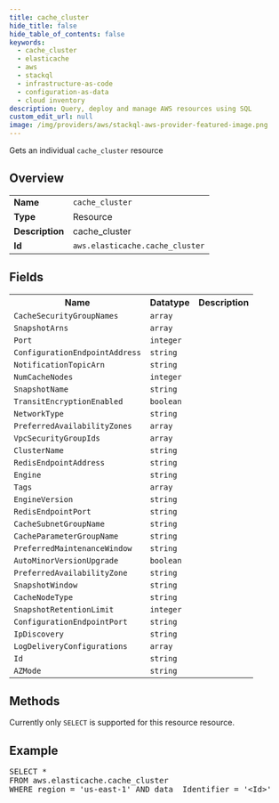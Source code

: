 ```yaml
---
title: cache_cluster
hide_title: false
hide_table_of_contents: false
keywords:
  - cache_cluster
  - elasticache
  - aws
  - stackql
  - infrastructure-as-code
  - configuration-as-data
  - cloud inventory
description: Query, deploy and manage AWS resources using SQL
custom_edit_url: null
image: /img/providers/aws/stackql-aws-provider-featured-image.png
---
```

Gets an individual <code>cache_cluster</code> resource

## Overview
<table><tbody>
<tr><td><b>Name</b></td><td><code>cache_cluster</code></td></tr>
<tr><td><b>Type</b></td><td>Resource</td></tr>
<tr><td><b>Description</b></td><td>cache_cluster</td></tr>
<tr><td><b>Id</b></td><td><code>aws.elasticache.cache_cluster</code></td></tr>
</tbody></table>

## Fields
<table><tbody>
<tr><th>Name</th><th>Datatype</th><th>Description</th></tr>
<tr><td><code>CacheSecurityGroupNames</code></td><td><code>array</code></td><td></td></tr>
<tr><td><code>SnapshotArns</code></td><td><code>array</code></td><td></td></tr>
<tr><td><code>Port</code></td><td><code>integer</code></td><td></td></tr>
<tr><td><code>ConfigurationEndpointAddress</code></td><td><code>string</code></td><td></td></tr>
<tr><td><code>NotificationTopicArn</code></td><td><code>string</code></td><td></td></tr>
<tr><td><code>NumCacheNodes</code></td><td><code>integer</code></td><td></td></tr>
<tr><td><code>SnapshotName</code></td><td><code>string</code></td><td></td></tr>
<tr><td><code>TransitEncryptionEnabled</code></td><td><code>boolean</code></td><td></td></tr>
<tr><td><code>NetworkType</code></td><td><code>string</code></td><td></td></tr>
<tr><td><code>PreferredAvailabilityZones</code></td><td><code>array</code></td><td></td></tr>
<tr><td><code>VpcSecurityGroupIds</code></td><td><code>array</code></td><td></td></tr>
<tr><td><code>ClusterName</code></td><td><code>string</code></td><td></td></tr>
<tr><td><code>RedisEndpointAddress</code></td><td><code>string</code></td><td></td></tr>
<tr><td><code>Engine</code></td><td><code>string</code></td><td></td></tr>
<tr><td><code>Tags</code></td><td><code>array</code></td><td></td></tr>
<tr><td><code>EngineVersion</code></td><td><code>string</code></td><td></td></tr>
<tr><td><code>RedisEndpointPort</code></td><td><code>string</code></td><td></td></tr>
<tr><td><code>CacheSubnetGroupName</code></td><td><code>string</code></td><td></td></tr>
<tr><td><code>CacheParameterGroupName</code></td><td><code>string</code></td><td></td></tr>
<tr><td><code>PreferredMaintenanceWindow</code></td><td><code>string</code></td><td></td></tr>
<tr><td><code>AutoMinorVersionUpgrade</code></td><td><code>boolean</code></td><td></td></tr>
<tr><td><code>PreferredAvailabilityZone</code></td><td><code>string</code></td><td></td></tr>
<tr><td><code>SnapshotWindow</code></td><td><code>string</code></td><td></td></tr>
<tr><td><code>CacheNodeType</code></td><td><code>string</code></td><td></td></tr>
<tr><td><code>SnapshotRetentionLimit</code></td><td><code>integer</code></td><td></td></tr>
<tr><td><code>ConfigurationEndpointPort</code></td><td><code>string</code></td><td></td></tr>
<tr><td><code>IpDiscovery</code></td><td><code>string</code></td><td></td></tr>
<tr><td><code>LogDeliveryConfigurations</code></td><td><code>array</code></td><td></td></tr>
<tr><td><code>Id</code></td><td><code>string</code></td><td></td></tr>
<tr><td><code>AZMode</code></td><td><code>string</code></td><td></td></tr>

</tbody></table>

## Methods
Currently only <code>SELECT</code> is supported for this resource resource.

## Example
<pre>
SELECT * 
FROM aws.elasticache.cache_cluster
WHERE region = 'us-east-1' AND data__Identifier = '&lt;Id&gt;'
</pre>
